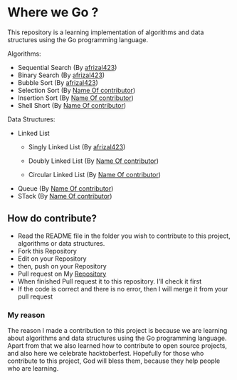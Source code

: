 # Where we Go ?
This repository is a learning implementation of algorithms and data structures using the Go programming language.

Algorithms:
- Sequential Search (By [afrizal423](https://github.com/afrizal423/))
- Binary Search (By [afrizal423](https://github.com/afrizal423/))
- Bubble Sort (By [afrizal423](https://github.com/afrizal423/))
- Selection Sort (By [Name Of contributor](https://github.com/))
- Insertion Sort (By [Name Of contributor](https://github.com/))
- Shell Short (By [Name Of contributor](https://github.com/))

Data Structures:
- Linked List
    - Singly Linked List (By [afrizal423](https://github.com/afrizal423/))
    - Doubly Linked List (By [Name Of contributor](https://github.com/))

    - Circular Linked List (By [Name Of contributor](https://github.com/))
 - Queue (By [Name Of contributor](https://github.com/))
 - STack (By [Name Of contributor](https://github.com/))

## How do contribute?
- Read the README file in the folder you wish to contribute to this project, algorithms or data structures.
- Fork this Repository
- Edit on your Repository
- then, push on your Repository
- Pull request on My [Repository](https://github.com/afrizal423/where-we-Go)
- When finished Pull request it to this repository. I'll check it first
- If the code is correct and there is no error, then I will merge it from your pull request

### My reason
The reason I made a contribution to this project is because we are learning about algorithms and data structures using the Go programming language. Apart from that we also learned how to contribute to open source projects, and also here we celebrate hacktoberfest. Hopefully for those who contribute to this project, God will bless them, because they help people who are learning.
